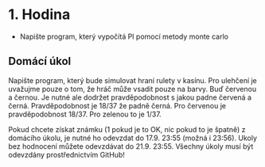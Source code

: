 # 1. Hodina

- Napište program, který vypočítá PI pomocí metody monte carlo

## Domácí úkol
Napište program, který bude simulovat hraní rulety v kasínu. Pro ulehčení je uvažujme pouze o tom, že hráč může vsadit pouze na barvy. Buď červenou a černou. Je nutné ale dodržet pravděpodobnost s jakou padne červená a černá.
Pravděpodobnost je 18/37 že padně černá. Pro červenou je pravděpodobnost 18/37. Pro zelenou to je 1/37.

Pokud chcete získat známku (1 pokud je to OK, nic pokud to je špatně) z domácího úkolu, je nutné ho odevzdat do 17.9. 23:55 (možná i 23:56). Ukoly bez hodnocení můžete odevzdávat do 21.9. 23:55. Všechny úkoly musí být odevzdány prostřednictvím GitHub!
